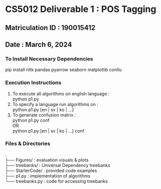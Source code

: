 #  CS5012 Deliverable 1 : POS Tagging 
## Matriculation ID : 190015412 
## Date : March 6, 2024

### To Install Necessary Dependencies 
pip install nltk pandas pyarrow seaborn matplotlib conllu 

### Execution Instructions 
1. To execute all algorithms on english language :  
    python p1.py 
2. To specify a language run algorithms on :  
    python p1.py [en | sv | ko | ...]
3. To generate confusion matrix :  
    python p1.py conf   
    OR  
    python p1.py [en | sv | ko | ...] conf 


### Files & Directories 
.  
├── Figures/            : evaluation visuals & plots  
├── treebanks/          : Universal Dependency treebanks  
├── StarterCode/        : provided code examples  
├── p1.py               : implementation of algorithms    
└── treebanks.py        : code for accessing treebanks 